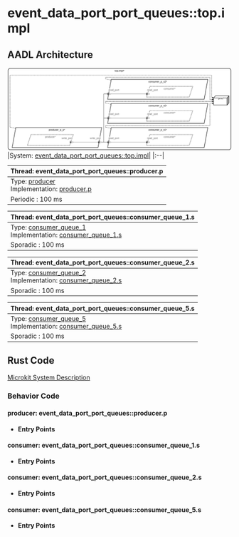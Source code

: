 # event_data_port_port_queues::top.impl

## AADL Architecture
![arch.svg](../../aadl/diagrams/arch.svg)
|System: [event_data_port_port_queues::top.impl]()|
|:--|

|Thread: event_data_port_port_queues::producer.p |
|:--|
|Type: [producer](../../aadl/event_data_port_queues.aadl#L6-L14)<br>Implementation: [producer.p](../../aadl/event_data_port_queues.aadl#L15-L17)|
|Periodic : 100 ms|

|Thread: event_data_port_port_queues::consumer_queue_1.s |
|:--|
|Type: [consumer_queue_1](../../aadl/event_data_port_queues.aadl#L42-L49)<br>Implementation: [consumer_queue_1.s](../../aadl/event_data_port_queues.aadl#L50-L52)|
|Sporadic : 100 ms|

|Thread: event_data_port_port_queues::consumer_queue_2.s |
|:--|
|Type: [consumer_queue_2](../../aadl/event_data_port_queues.aadl#L64-L73)<br>Implementation: [consumer_queue_2.s](../../aadl/event_data_port_queues.aadl#L74-L76)|
|Sporadic : 100 ms|

|Thread: event_data_port_port_queues::consumer_queue_5.s |
|:--|
|Type: [consumer_queue_5](../../aadl/event_data_port_queues.aadl#L88-L97)<br>Implementation: [consumer_queue_5.s](../../aadl/event_data_port_queues.aadl#L98-L100)|
|Sporadic : 100 ms|


## Rust Code

[Microkit System Description](microkit.system)

### Behavior Code
#### producer: event_data_port_port_queues::producer.p

 - **Entry Points**



#### consumer: event_data_port_port_queues::consumer_queue_1.s

 - **Entry Points**



#### consumer: event_data_port_port_queues::consumer_queue_2.s

 - **Entry Points**



#### consumer: event_data_port_port_queues::consumer_queue_5.s

 - **Entry Points**


